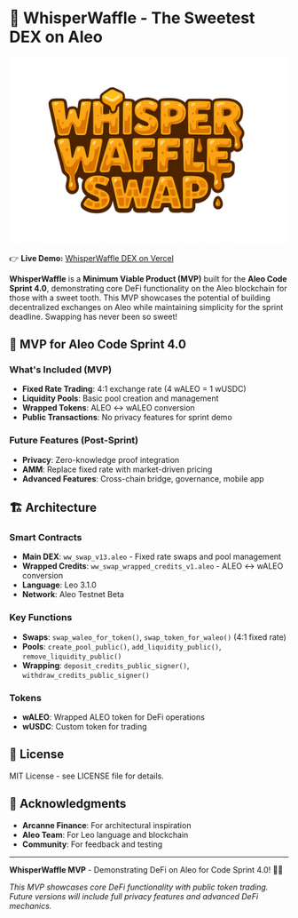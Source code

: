 
# 🧇 WhisperWaffle - The Sweetest DEX on Aleo

![WhisperWaffle Logo](public/logo.png)

👉 **Live Demo:** [WhisperWaffle DEX on Vercel](https://whisper-waffle.vercel.app)  

**WhisperWaffle** is a **Minimum Viable Product (MVP)** built for the **Aleo Code Sprint 4.0**, demonstrating core DeFi functionality on the Aleo blockchain for those with a sweet tooth.  This MVP showcases the potential of building decentralized exchanges on Aleo while maintaining simplicity for the sprint deadline. Swapping has never been so sweet!

## 🚀 **MVP for Aleo Code Sprint 4.0**

### **What's Included (MVP)**
- **Fixed Rate Trading**: 4:1 exchange rate (4 wALEO = 1 wUSDC)
- **Liquidity Pools**: Basic pool creation and management
- **Wrapped Tokens**: ALEO ↔ wALEO conversion
- **Public Transactions**: No privacy features for sprint demo

### **Future Features (Post-Sprint)**
- **Privacy**: Zero-knowledge proof integration
- **AMM**: Replace fixed rate with market-driven pricing
- **Advanced Features**: Cross-chain bridge, governance, mobile app

## 🏗️ **Architecture**

### **Smart Contracts**
- **Main DEX**: `ww_swap_v13.aleo` - Fixed rate swaps and pool management
- **Wrapped Credits**: `ww_swap_wrapped_credits_v1.aleo` - ALEO ↔ wALEO conversion
- **Language**: Leo 3.1.0
- **Network**: Aleo Testnet Beta

### **Key Functions**
- **Swaps**: `swap_waleo_for_token()`, `swap_token_for_waleo()` (4:1 fixed rate)
- **Pools**: `create_pool_public()`, `add_liquidity_public()`, `remove_liquidity_public()`
- **Wrapping**: `deposit_credits_public_signer()`, `withdraw_credits_public_signer()`

### **Tokens**
- **wALEO**: Wrapped ALEO token for DeFi operations
- **wUSDC**: Custom token for trading

## 📄 **License**

MIT License - see LICENSE file for details.

## 🙏 **Acknowledgments**

- **Arcanne Finance**: For architectural inspiration
- **Aleo Team**: For Leo language and blockchain
- **Community**: For feedback and testing

---

**WhisperWaffle MVP** - Demonstrating DeFi on Aleo for Code Sprint 4.0! 🚀🧇

*This MVP showcases core DeFi functionality with public token trading. Future versions will include full privacy features and advanced DeFi mechanics.*
